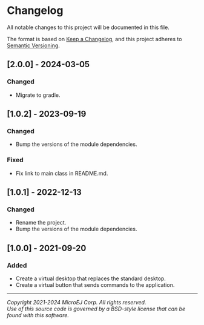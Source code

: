 # Changelog

All notable changes to this project will be documented in this file.

The format is based on [Keep a Changelog](https://keepachangelog.com/en/1.0.0/),
and this project adheres to [Semantic Versioning](https://semver.org/spec/v2.0.0.html).

## [2.0.0] - 2024-03-05

### Changed

- Migrate to gradle.

## [1.0.2] - 2023-09-19

### Changed

- Bump the versions of the module dependencies.

### Fixed

- Fix link to main class in README.md.

## [1.0.1] - 2022-12-13

### Changed

- Rename the project.
- Bump the versions of the module dependencies.

## [1.0.0] - 2021-09-20

### Added

- Create a virtual desktop that replaces the standard desktop.
- Create a virtual button that sends commands to the application.

---  
_Copyright 2021-2024 MicroEJ Corp. All rights reserved._  
_Use of this source code is governed by a BSD-style license that can be found with this software._  